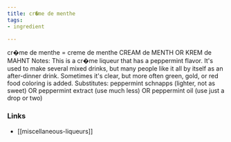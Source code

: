 ```yaml
---
title: cr�me de menthe
tags:
- ingredient

---
```

cr�me de menthe = creme de menthe CREAM de MENTH OR KREM de MAHNT Notes: This is a cr�me liqueur that has a peppermint flavor. It's used to make several mixed drinks, but many people like it all by itself as an after-dinner drink. Sometimes it's clear, but more often green, gold, or red food coloring is added. Substitutes: peppermint schnapps (lighter, not as sweet) OR peppermint extract (use much less) OR peppermint oil (use just a drop or two)

### Links

* [[miscellaneous-liqueurs]]
